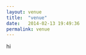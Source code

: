 ```yaml
---
layout: venue
title:  "venue"
date:   2014-02-13 19:49:36
permalink: venue
---
```


hi

<div id="svg-container">
	<div class="abs-center">
	<svg id="svg" viewBox="0 0 590 590"></svg>
	</div>
</div>

